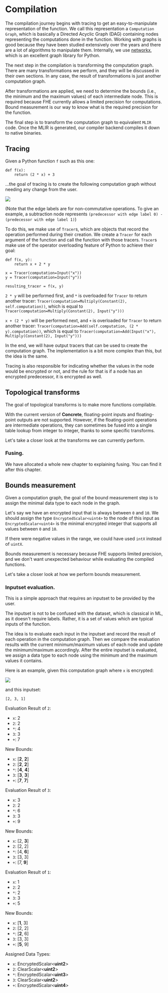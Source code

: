 # Compilation

The compilation journey begins with tracing to get an easy-to-manipulate representation of the function. We call this representation a `Computation Graph`, which is basically a Directed Acyclic Graph (DAG) containing nodes representing the computations done in the function. Working with graphs is good because they have been studied extensively over the years and there are a lot of algorithms to manipulate them. Internally, we use [networkx](https://networkx.org), which is an excellent graph library for Python.

The next step in the compilation is transforming the computation graph. There are many transformations we perform, and they will be discussed in their own sections. In any case, the result of transformations is just another computation graph.

After transformations are applied, we need to determine the bounds (i.e., the minimum and the maximum values) of each intermediate node. This is required because FHE currently allows a limited precision for computations. Bound measurement is our way to know what is the required precision for the function.

The final step is to transform the computation graph to equivalent `MLIR` code. Once the MLIR is generated, our compiler backend compiles it down to native binaries.

## Tracing

Given a Python function `f` such as this one:

```
def f(x):
    return (2 * x) + 3
```

...the goal of tracing is to create the following computation graph without needing any change from the user.

![](../\_static/compilation-pipeline/two\_x\_plus\_three.png)

(Note that the edge labels are for non-commutative operations. To give an example, a subtraction node represents `(predecessor with edge label 0) - (predecessor with edge label 1)`)

To do this, we make use of `Tracer`s, which are objects that record the operation performed during their creation. We create a `Tracer` for each argument of the function and call the function with those tracers. `Tracer`s make use of the operator overloading feature of Python to achieve their goal:

```
def f(x, y):
    return x + 2 * y

x = Tracer(computation=Input("x"))
y = Tracer(computation=Input("y"))

resulting_tracer = f(x, y)
```

`2 * y` will be performed first, and `*` is overloaded for `Tracer` to return another tracer: `Tracer(computation=Multiply(Constant(2), self.computation))`, which is equal to `Tracer(computation=Multiply(Constant(2), Input("y")))`

`x + (2 * y)` will be performed next, and `+` is overloaded for `Tracer` to return another tracer: `Tracer(computation=Add(self.computation, (2 * y).computation))`, which is equal to `Tracer(computation=Add(Input("x"), Multiply(Constant(2), Input("y")))`

In the end, we will have output tracers that can be used to create the computation graph. The implementation is a bit more complex than this, but the idea is the same.

Tracing is also responsible for indicating whether the values in the node would be encrypted or not, and the rule for that is if a node has an encrypted predecessor, it is encrypted as well.

## Topological transforms

The goal of topological transforms is to make more functions compilable.

With the current version of **Concrete**, floating-point inputs and floating-point outputs are not supported. However, if the floating-point operations are intermediate operations, they can sometimes be fused into a single table lookup from integer to integer, thanks to some specific transforms.

Let's take a closer look at the transforms we can currently perform.

### Fusing.

We have allocated a whole new chapter to explaining fusing. You can find it after this chapter.

## Bounds measurement

Given a computation graph, the goal of the bound measurement step is to assign the minimal data type to each node in the graph.

Let's say we have an encrypted input that is always between `0` and `10`. We should assign the type `EncryptedScalar<uint4>` to the node of this input as `EncryptedScalar<uint4>` is the minimal encrypted integer that supports all values between `0` and `10`.

If there were negative values in the range, we could have used `intX` instead of `uintX`.

Bounds measurement is necessary because FHE supports limited precision, and we don't want unexpected behaviour while evaluating the compiled functions.

Let's take a closer look at how we perform bounds measurement.

### Inputset evaluation.

This is a simple approach that requires an inputset to be provided by the user.

The inputset is not to be confused with the dataset, which is classical in ML, as it doesn't require labels. Rather, it is a set of values which are typical inputs of the function.

The idea is to evaluate each input in the inputset and record the result of each operation in the computation graph. Then we compare the evaluation results with the current minimum/maximum values of each node and update the minimum/maximum accordingly. After the entire inputset is evaluated, we assign a data type to each node using the minimum and the maximum values it contains.

Here is an example, given this computation graph where `x` is encrypted:

![](../\_static/compilation-pipeline/two\_x\_plus\_three.png)

and this inputset:

```
[2, 3, 1]
```

Evaluation Result of `2`:

* `x`: 2
* `2`: 2
* `*`: 4
* `3`: 3
* `+`: 7

New Bounds:

* `x`: \[**2**, **2**]
* `2`: \[**2**, **2**]
* `*`: \[**4**, **4**]
* `3`: \[**3**, **3**]
* `+`: \[**7**, **7**]

Evaluation Result of `3`:

* `x`: 3
* `2`: 2
* `*`: 6
* `3`: 3
* `+`: 9

New Bounds:

* `x`: \[2, **3**]
* `2`: \[2, 2]
* `*`: \[4, **6**]
* `3`: \[3, 3]
* `+`: \[7, **9**]

Evaluation Result of `1`:

* `x`: 1
* `2`: 2
* `*`: 2
* `3`: 3
* `+`: 5

New Bounds:

* `x`: \[**1**, 3]
* `2`: \[2, 2]
* `*`: \[**2**, 6]
* `3`: \[3, 3]
* `+`: \[**5**, 9]

Assigned Data Types:

* `x`: EncryptedScalar<**uint2**>
* `2`: ClearScalar<**uint2**>
* `*`: EncryptedScalar<**uint3**>
* `3`: ClearScalar<**uint2**>
* `+`: EncryptedScalar<**uint4**>
